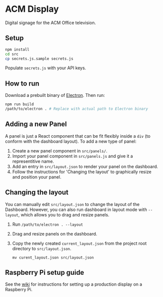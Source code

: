 ACM Display
===========

Digital signage for the ACM Office television.

Setup
-----

```bash
npm install
cd src
cp secrets.js.sample secrets.js
```

Populate `secrets.js` with your API keys.

How to run
----------

Download a prebuilt binary of [Electron](https://github.com/atom/electron/releases). Then run:

```bash
npm run build
/path/to/electron . # Replace with actual path to Electron binary
```

Adding a new Panel
------------------

A panel is just a React component that can be fit flexibly inside a `div` (to conform with the dashboard layout).
To add a new type of panel:

1. Create a new panel component in `src/panels/`.
2. Import your panel component in `src/panels.js` and give it a representitive name.
3. Add an entry in `src/layout.json` to render your panel on the dashboard.
4. Follow the instructions for 'Changing the layout' to graphically resize and position your panel.

Changing the layout
-------------------

You can manually edit `src/layout.json` to change the layout of the Dashboard.
However, you can also run dashboard in layout mode with `--layout`, which allows you to drag and resize panels.

1. Run `/path/to/electron . --layout`
2. Drag and resize panels on the dashboard.
3. Copy the newly created `current_layout.json` from the project root directory to `src/layout.json`.
    
    ```mv curent_layout.json src/layout.json```


Raspberry Pi setup guide
------------------------

See the [wiki](https://github.com/acm-uiuc/display/wiki/Raspberry-Pi-2-3-Setup-Guide) for instructions for setting up a production display on a Raspberry Pi.
